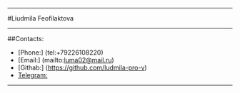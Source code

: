 *******
#Liudmila Feofilaktova
*******
##Contacts:
* [Phone:] (tel:+79226108220)
* [Email:] (mailto:luma02@mail.ru)
* [Githab:] (https://github.com/ludmila-pro-v)
* [Telegram:](https://t.me/Ludmila_A_F)
*******